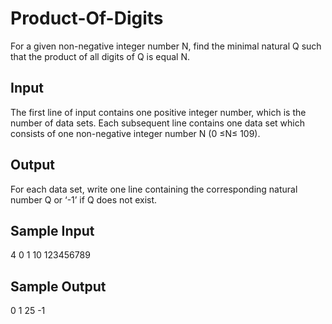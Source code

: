 # Product-Of-Digits
For a given non-negative integer number N, find the minimal natural Q such that the product of all digits of Q is equal N.
## Input
The first line of input contains one positive integer number, which is the number of data sets. Each subsequent line contains one data set which consists of one non-negative integer number N (0 ≤N≤
109).
## Output
For each data set, write one line containing the corresponding natural number Q or ‘-1’ if Q does not exist.
## Sample Input
4
0
1
10
123456789
## Sample Output
0
1
25
-1
